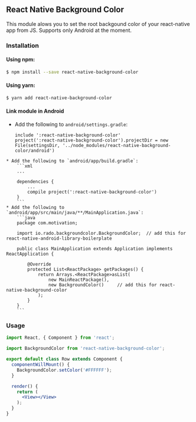 ## React Native Background Color
  This module alows you to set the root backgound color of your react-native app from JS. Supports only Android at the moment.

### Installation

#### Using npm:

```sh
$ npm install --save react-native-background-color
```

#### Using yarn:

```sh
$ yarn add react-native-background-color
```

#### Link module in Android

   * Add the following to `android/settings.gradle`:
        ```
        include ':react-native-background-color'
        project(':react-native-background-color').projectDir = new File(settingsDir, '../node_modules/react-native-background-color/android')
        ```

    * Add the following to `android/app/build.gradle`:
        ```xml
        ...

        dependencies {
            ...
            compile project(':react-native-background-color')
        }
        ```
    * Add the following to `android/app/src/main/java/**/MainApplication.java`:
        ```java
        package com.motivation;

        import io.rado.backgroundcolor.BackgroundColor;  // add this for react-native-android-library-boilerplate

        public class MainApplication extends Application implements ReactApplication {

            @Override
            protected List<ReactPackage> getPackages() {
                return Arrays.<ReactPackage>asList(
                    new MainReactPackage(),
                    new BackgroundColor()     // add this for react-native-background-color
                );
            }
        }
        ```

### Usage

```jsx
import React, { Component } from 'react';

import BackgroundColor from 'react-native-background-color';

export default class Row extends Component {
  componentWillMount() {
    BackgroundColor.setColor('#FFFFFF');
  }

  render() {
    return (
      <View></View>
    );
  }
}

```
